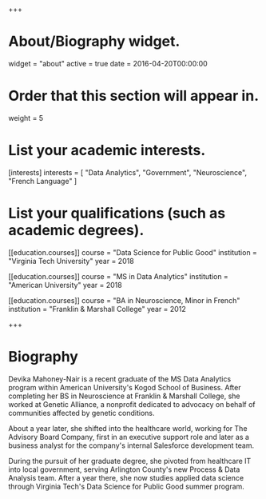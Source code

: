 +++
# About/Biography widget.
widget = "about"
active = true
date = 2016-04-20T00:00:00

# Order that this section will appear in.
weight = 5

# List your academic interests.
[interests]
  interests = [
    "Data Analytics",
    "Government",
    "Neuroscience",
    "French Language"
  ]

# List your qualifications (such as academic degrees).
[[education.courses]]
  course = "Data Science for Public Good"
  institution = "Virginia Tech University"
  year = 2018

[[education.courses]]
  course = "MS in Data Analytics"
  institution = "American University"
  year = 2018

[[education.courses]]
  course = "BA in Neuroscience, Minor in French"
  institution = "Franklin & Marshall College"
  year = 2012

+++

# Biography

Devika Mahoney-Nair is a recent graduate of the MS Data Analytics program within American
University's Kogod School of Business. After completing her BS in Neuroscience at
Franklin & Marshall College, she worked at Genetic Alliance, a nonprofit dedicated
to advocacy on behalf of communities affected by genetic conditions.

About a year later, she shifted into the healthcare world, working for The Advisory
Board Company, first in an executive support role and later as a business analyst for
the company's internal Salesforce development team.

During the pursuit of her graduate degree, she pivoted from healthcare IT into local
government, serving Arlington County's new Process & Data Analysis team. After a
year there, she now studies applied data science through Virginia Tech's Data Science
for Public Good summer program.
